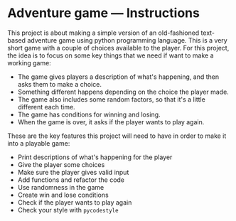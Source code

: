 # Adventure game — Instructions
This project is about making a simple version of an old-fashioned text-based adventure game using python programming language. 
This is a very short game with a couple of choices available to the player. For this project, the idea is to focus on some key
things that we need if want to make a working game:
*   The game gives players a description of what's happening, and then asks them to make a choice.
*   Something different happens depending on the choice the player made.
*   The game also includes some random factors, so that it's a little different each time.
*   The game has conditions for winning and losing.
*   When the game is over, it asks if the player wants to play again.  

These are the key features this project will need to have in order to make it into a playable game:
*   Print descriptions of what's happening for the player
*   Give the player some choices
*   Make sure the player gives valid input
*   Add functions and refactor the code
*   Use randomness in the game
*   Create win and lose conditions
*   Check if the player wants to play again
*   Check your style with `pycodestyle`

